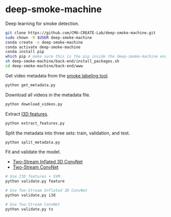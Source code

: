 # deep-smoke-machine
Deep learning for smoke detection.
```sh
git clone https://github.com/CMU-CREATE-Lab/deep-smoke-machine.git
sudo chown -R $USER deep-smoke-machine
conda create -n deep-smoke-machine
conda activate deep-smoke-machine
conda install pip
which pip # make sure this is the pip inside the deep-smoke-machine environment
sh deep-smoke-machine/back-end/install_packages.sh
cd deep-smoke-machine/back-end/www
```
Get video metadata from the [smoke labeling tool](https://github.com/CMU-CREATE-Lab/video-labeling-tool).
```sh
python get_metadata.py
```
Download all videos in the metadata file.
```sh
python download_videos.py
```
Extract [I3D features](https://github.com/piergiaj/pytorch-i3d).
```sh
python extract_features.py
```
Split the metadata into three sets: train, validation, and test.
```sh
python split_metadata.py
```
Fit and validate the model.
- [Two-Stream Inflated 3D ConvNet](https://arxiv.org/abs/1705.07750)
- [Two-Stream ConvNet](http://papers.nips.cc/paper/5353-two-stream-convolutional)
```sh
# Use I3D features + SVM
python validate.py feature

# Use Two-Stream Inflated 3D ConvNet
python validate.py i3d

# Use Two-Stream ConvNet
python validate.py ts
```
